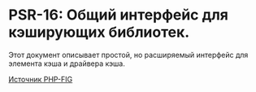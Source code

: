 # PSR-16: Общий интерфейс для кэширующих библиотек.

Этот документ описывает простой, но расширяемый интерфейс для элемента кэша и драйвера кэша.



[Источник PHP-FIG](https://www.php-fig.org/psr/psr-16/)
